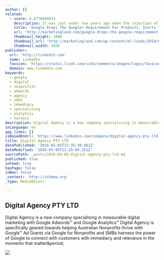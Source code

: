 ```yaml
---
author: []
related:
  - score: 0.6778869033
    description: It was just under two years ago when the injection of Google+ into YouTube comments caused quite a controversy. This change required the use of a Google+ account to participate in conversations on Google products. A new announcement today is decentralizing Google+ for Google users and focusing back on a standard Google account.
    title: 'Google Drops The Google+ Requirement For Products, Starts Today With YouTube'
    url: 'http://marketingland.com/google-drops-the-google-requirement-for-products-starts-today-with-youtube-136651'
    thumbnail_height: 1080
    thumbnail_url: 'http://marketingland.com/wp-content/ml-loads/2014/07/google-plus-logo2-1920.jpg'
    thumbnail_width: 1920
publisher:
  url: 'http://linkedin.com'
  name: LinkedIn
  favicon: 'https://static.licdn.com/scds/common/u/images/logos/favicons/v1/favicon.ico'
  domain: www.linkedin.com
keywords:
  - google
  - digital
  - nonprofits
  - adwords
  - agency
  - smbs
  - immediacy
  - specialising
  - analytics
  - harness
description: Digital Agency is a new company specialising in measurable digital marketing with Google Adwords™ and Google Analytics™ Digital Agency is specifically geared towards helping Australian Nonprofits thrive with Google™ Ad Grants via Google for Nonprofits and SMBs harness the power of Google to connect with customers with immediacy and relevance in the moments that matter.
inLanguage: en
app_links: []
isBasedOnUrl: 'https://www.linkedin.com/company/digital-agency-pty-ltd'
title: Digital Agency PTY LTD
datePublished: '2016-03-05T12:35:30.061Z'
dateModified: '2016-03-05T12:25:04.251Z'
sourcePath: _posts/2016-03-05-digital-agency-pty-ltd.md
published: true
inFeed: true
hasPage: false
inNav: false
_context: 'http://schema.org'
_type: MediaObject

---
```

<article style=""><h1>Digital Agency PTY LTD</h1><p>Digital Agency is a new company specialising in measurable digital marketing with Google Adwords™ and Google Analytics™ Digital Agency is specifically geared towards helping Australian Nonprofits thrive with Google™ Ad Grants via Google for Nonprofits and SMBs harness the power of Google to connect with customers with immediacy and relevance in the moments that matter&amp;period;</p><img src="https://media.licdn.com/media/AAEAAQAAAAAAAASlAAAAJDkzMzk5MmY4LTZlZWEtNDFhMS04ZjI2LTcxNmNkMTFhNWU4Ng.png" /></article>
